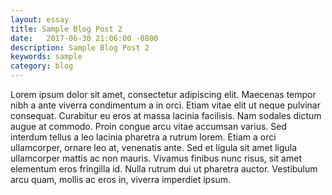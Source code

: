 ```yaml
---
layout: essay
title: Sample Blog Post 2
date:   2017-06-30 21:06:00 -0800
description: Sample Blog Post 2
keywords: sample
category: blog
---
```


Lorem ipsum dolor sit amet, consectetur adipiscing elit. Maecenas tempor nibh a ante viverra condimentum a in orci. Etiam vitae elit ut neque pulvinar consequat. Curabitur eu eros at massa lacinia facilisis. Nam sodales dictum augue at commodo. Proin congue arcu vitae accumsan varius. Sed interdum tellus a leo lacinia pharetra a rutrum lorem. Etiam a orci ullamcorper, ornare leo at, venenatis ante. Sed et ligula sit amet ligula ullamcorper mattis ac non mauris. Vivamus finibus nunc risus, sit amet elementum eros fringilla id. Nulla rutrum dui ut pharetra auctor. Vestibulum arcu quam, mollis ac eros in, viverra imperdiet ipsum.
